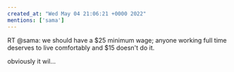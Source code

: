 ```yaml
---
created_at: "Wed May 04 21:06:21 +0000 2022"
mentions: ['sama']
---
```


RT @sama: we should have a $25 minimum wage; anyone working full time deserves to live comfortably and $15 doesn't do it.

obviously it wil…